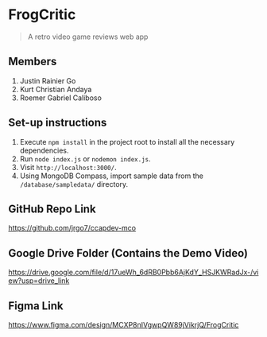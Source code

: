 # FrogCritic

> A retro video game reviews web app

## Members

1. Justin Rainier Go
2. Kurt Christian Andaya
3. Roemer Gabriel Caliboso

## Set-up instructions

1. Execute `npm install` in the project root to install all the necessary dependencies.
2. Run `node index.js` or `nodemon index.js`.
3. Visit `http://localhost:3000/`.
4. Using MongoDB Compass, import sample data from the `/database/sampledata/` directory.

## GitHub Repo Link

<https://github.com/jrgo7/ccapdev-mco>

## Google Drive Folder (Contains the Demo Video)

<https://drive.google.com/file/d/17ueWh_6dRB0Pbb6AjKdY_HSJKWRadJx-/view?usp=drive_link>

## Figma Link

<https://www.figma.com/design/MCXP8nIVgwpQW89jVikrjQ/FrogCritic>
